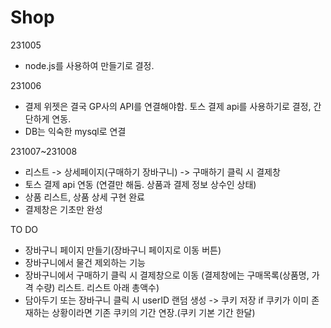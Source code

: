 # Shop
231005 
  - node.js를 사용하여 만들기로 결정.

231006
  - 결제 위젯은 결국 GP사의 API를 연결해야함. 토스 결제 api를 사용하기로 결정, 간단하게 연동.
  - DB는 익숙한 mysql로 연결

231007~231008
  - 리스트 -> 상세페이지(구매하기 장바구니) -> 구매하기 클릭 시 결제창
  - 토스 결제 api 연동 (연결만 해둠. 상품과 결제 정보 상수인 상태)
  - 상품 리스트, 상품 상세 구현 완료
  - 결제창은 기초만 완성

TO DO
  - 장바구니 페이지 만들기(장바구니 페이지로 이동 버튼)
  - 장바구니에서 물건 제외하는 기능
  - 장바구니에서 구매하기 클릭 시 결제창으로 이동 (결제창에는 구매목록(상품명, 가격 수량) 리스트. 리스트 아래 총액수)
  - 담아두기 또는 장바구니 클릭 시 userID 랜덤 생성 -> 쿠키 저장 if 쿠키가 이미 존재하는 상황이라면 기존 쿠키의 기간 연장.(쿠키 기본 기간 한달)
